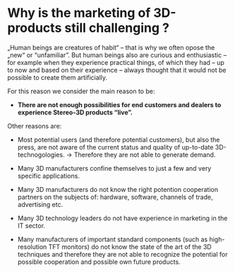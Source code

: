 # Why is the marketing of 3D-products still challenging ?

„Human beings are creatures of habit“ – that is why we often opose the „new“ or “unfamiliar”. But human beings also are curious and enthusiastic – for example when they experience practical things, of which they had – up to now and based on their experience – always thought that it would not be possible to create them artificially.


For this reason we consider the main reason to be:

- **There are not enough possibilities for end customers and dealers to experience Stereo-3D products “live”.**


Other reasons are:

- Most potential users (and therefore potential customers), but also the press, are not aware of the current status and quality of up-to-date 3D-technogologies.
    -> Therefore they are not able to generate demand. 

- Many 3D manufacturers confine themselves to just a few and very specific applications. 

- Many 3D manufacturers do not know the right potention cooperation partners on the subjects of: hardware, software, channels of trade, advertising etc. 

- Many 3D technology leaders do not have experience in marketing in the IT sector. 

- Many manufacturers of important standard components (such as high-resolution TFT monitors) do not know the state of the art of the 3D techniques and therefore they are not able to recognize the potential for possible cooperation and possible own future products. 
